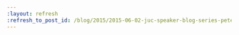```yaml
---
:layout: refresh
:refresh_to_post_id: /blog/2015/2015-06-02-juc-speaker-blog-series-peter-vilim-juc-u-s-east
---
```

